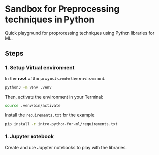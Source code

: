 # Sandbox for Preprocessing techniques in Python

Quick playground for proprocessing techniques using Python libraries for ML.

## Steps


### 1. Setup Virtual environment

In the **root** of the proyect create the environment:
``` bash
python3 -m venv .venv
```

Then, activate the environment in your Terminal:
``` bash
source .venv/bin/activate
```

Install the `requirements.txt` for the example:
``` bash
pip install -r intro-python-for-ml/requirements.txt
```

### 1. Jupyter notebook

Create and use Jupyter notebooks to play with the libraries.